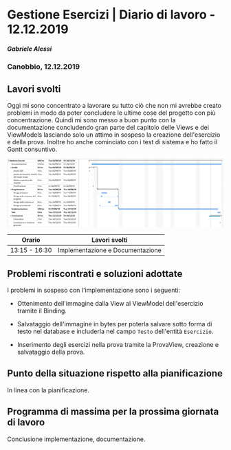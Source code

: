 # Gestione Esercizi | Diario di lavoro - 12.12.2019

##### Gabriele Alessi

### Canobbio, 12.12.2019

## Lavori svolti

Oggi mi sono concentrato a lavorare su tutto ciò che non mi avrebbe creato problemi in modo da poter concludere le ultime cose del progetto con più concentrazione. Quindi mi sono messo a buon punto con la documentazione concludendo gran parte del capitolo delle Views e dei ViewModels lasciando solo un attimo in sospeso la creazione dell'esercizio e della prova. Inoltre ho anche cominciato con i test di sistema e ho fatto il Gantt consuntivo.

![Consuntivo](../Documentazione/Immagini/Consuntivo.png)

| Orario | Lavori svolti |
| - | - |
|13:15 - 16:30 | Implementazione e Documentazione |

## Problemi riscontrati e soluzioni adottate

I problemi in sospeso con l'implementazione sono i seguenti:

- Ottenimento dell'immagine dalla View al ViewModel dell'esercizio tramite il Binding.

- Salvataggio dell'immagine in bytes per poterla salvare sotto forma di testo nel database e includerla nel campo `Testo` dell'entità `Esercizio`.

- Inserimento degli esercizi nella prova tramite la ProvaView, creazione e salvataggio della prova.

## Punto della situazione rispetto alla pianificazione

In linea con la pianificazione.

## Programma di massima per la prossima giornata di lavoro

Conclusione implementazione, documentazione.
